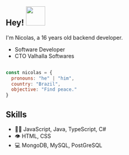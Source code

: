 
## <h2> Hey! <img src="https://media.giphy.com/media/mGcNjsfWAjY5AEZNw6/giphy.gif" width="50"></h2>
I'm Nicolas, a 16 years old backend developer.

- Software Developer
- CTO Valhalla Softwares

```javascript

const nicolas = {
  pronouns: "he" | "him",
  country: "Brazil",
  objective: "Find peace."
}
```

## Skills

- 👨‍💻 JavaScript, Java, TypeScript, C#
- 👁️ HTML, CSS
- 💻 MongoDB, MySQL, PostGreSQL
